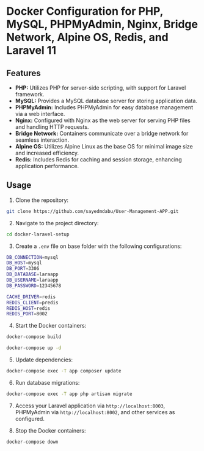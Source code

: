 # Docker Configuration for PHP, MySQL, PHPMyAdmin, Nginx, Bridge Network, Alpine OS, Redis, and Laravel 11


## Features
- **PHP:** Utilizes PHP for server-side scripting, with support for Laravel framework.
- **MySQL:** Provides a MySQL database server for storing application data.
- **PHPMyAdmin:** Includes PHPMyAdmin for easy database management via a web interface.
- **Nginx:** Configured with Nginx as the web server for serving PHP files and handling HTTP requests.
- **Bridge Network:** Containers communicate over a bridge network for seamless interaction.
- **Alpine OS:** Utilizes Alpine Linux as the base OS for minimal image size and increased efficiency.
- **Redis:** Includes Redis for caching and session storage, enhancing application performance.

## Usage
1. Clone the repository:

```bash
git clone https://github.com/sayedmdabu/User-Management-APP.git
```
2. Navigate to the project directory:

```bash
cd docker-laravel-setup
```


3. Create a `.env` file on base folder with the following configurations:

```bash
DB_CONNECTION=mysql
DB_HOST=mysql
DB_PORT=3306
DB_DATABASE=laraapp
DB_USERNAME=laraapp
DB_PASSWORD=12345678

CACHE_DRIVER=redis
REDIS_CLIENT=predis
REDIS_HOST=redis
REDIS_PORT=8002
```

4. Start the Docker containers:

```bash
docker-compose build
```

```bash
docker-compose up -d
```

5. Update dependencies:

```bash
docker-compose exec -T app composer update
```

6. Run database migrations:

```bash
docker-compose exec -T app php artisan migrate
```
7. Access your Laravel application via `http://localhost:8003`, PHPMyAdmin via `http://localhost:8002`, and other services as configured.

8. Stop the Docker containers:

```bash
docker-compose down
```

